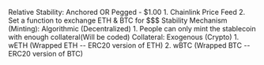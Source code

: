 Relative Stability: Anchored OR Pegged - $1.00
    1. Chainlink Price Feed
    2. Set a function to exchange ETH & BTC for $$$
Stability Mechanism (Minting): Algorithmic (Decentralized)
    1. People can only mint the stablecoin with enough collateral(Will be coded)
Collateral: Exogenous (Crypto)
    1. wETH (Wrapped ETH -- ERC20 version of ETH)
    2. wBTC (Wrapped BTC -- ERC20 version of BTC)